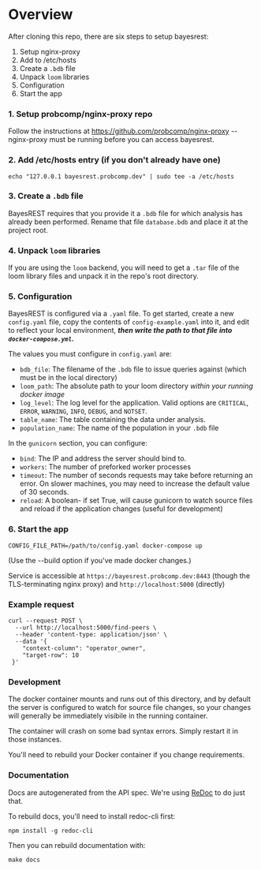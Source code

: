 # Overview

After cloning this repo, there are six steps to setup bayesrest:
1. Setup nginx-proxy
1. Add to /etc/hosts
1. Create a `.bdb` file
1. Unpack `loom` libraries
1. Configuration
1. Start the app

### 1. Setup probcomp/nginx-proxy repo

Follow the instructions at https://github.com/probcomp/nginx-proxy -- nginx-proxy must be running before you can access bayesrest.

### 2. Add /etc/hosts entry (if you don't already have one)

    echo "127.0.0.1 bayesrest.probcomp.dev" | sudo tee -a /etc/hosts

### 3. Create a `.bdb` file

BayesREST requires that you provide it a `.bdb` file for which analysis has already been performed. Rename that file `database.bdb` and place it at the project root.

### 4. Unpack `loom` libraries

If you are using the `loom` backend, you will need to get a `.tar` file of the loom library files and unpack it in the repo's root directory.

### 5. Configuration

BayesREST is configured via a `.yaml` file. To get started, create a new `config.yaml` file, copy the contents of `config-example.yaml` into it, and edit to reflect your local environment, ***then write the path to that file into `docker-compose.yml`.***

The values you must configure in `config.yaml` are:

- `bdb_file`: The filename of the `.bdb` file to issue queries against (which must be in the local directory)
- `loom_path`: The absolute path to your loom directory _within your running docker image_
- `log_level`: The log level for the application. Valid options are `CRITICAL`, `ERROR`, `WARNING`, `INFO`, `DEBUG`, and `NOTSET`.
- `table_name`: The table containing the data under analysis.
- `population_name`: The name of the population in your `.bdb` file

In the `gunicorn` section, you can configure:

- `bind`: The IP and address the server should bind to.
- `workers`: The number of preforked worker processes
- `timeout`: The number of seconds requests may take before returning an error. On slower machines, you may need to increase the default value of 30 seconds.
- `reload`: A boolean- if set True, will cause gunicorn to watch source files and reload if the application changes (useful for development)

### 6. Start the app

    CONFIG_FILE_PATH=/path/to/config.yaml docker-compose up

(Use the --build option if you've made docker changes.)

Service is accessible at `https://bayesrest.probcomp.dev:8443` (though the TLS-terminating nginx proxy) and `http://localhost:5000` (directly)

### Example request

    curl --request POST \
      --url http://localhost:5000/find-peers \
      --header 'content-type: application/json' \
      --data '{
        "context-column": "operator_owner",
        "target-row": 10
     }'

### Development

The docker container mounts and runs out of this directory, and by default the server is configured to watch for source file changes, so your changes will generally be immediately visibile in the running container.

The container will crash on some bad syntax errors. Simply restart it in those instances.

You'll need to rebuild your Docker container if you change requirements.

### Documentation

Docs are autogenerated from the API spec. We're using [ReDoc](https://github.com/Rebilly/ReDoc/blob/master/cli/README.md) to do just that.

To rebuild docs, you'll need to install redoc-cli first:

    npm install -g redoc-cli

Then you can rebuild documentation with:

    make docs
